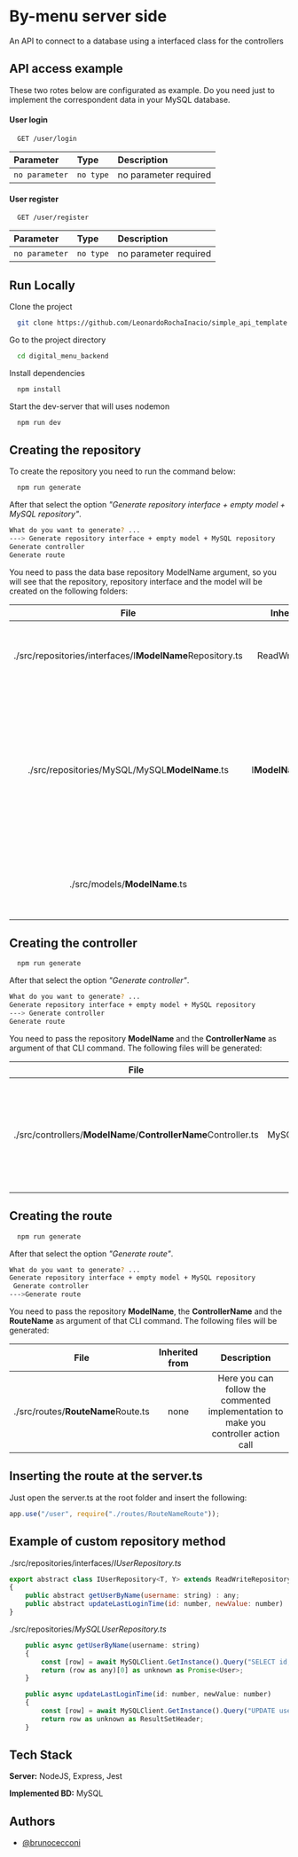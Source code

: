 
# By-menu server side

An API to connect to a database using a interfaced class for the controllers

## API access example
These two rotes below are configurated as example. Do you need just to implement the correspondent data in your MySQL database.

#### User login

```http
  GET /user/login
```

| Parameter | Type     | Description                |
| :-------- | :------- | :------------------------- |
| `no parameter` | `no type` | no parameter required |

#### User register

```http
  GET /user/register
```

| Parameter | Type     | Description                |
| :-------- | :------- | :------------------------- |
| `no parameter` | `no type` | no parameter required |

## Run Locally

Clone the project

```bash
  git clone https://github.com/LeonardoRochaInacio/simple_api_template
```

Go to the project directory

```bash
  cd digital_menu_backend
```

Install dependencies

```bash
  npm install
```

Start the dev-server that will uses nodemon

```bash
  npm run dev
```


## Creating the repository

To create the repository you need to run the command below:

```bash
  npm run generate
```
After that select the option *"Generate repository interface + empty model + MySQL repository"*.

```bash
What do you want to generate? ...
---> Generate repository interface + empty model + MySQL repository
Generate controller
Generate route
```

You need to pass the data base repository ModelName argument, so you will see that the repository, repository interface and the model will be created on the following folders:

| File  | Inherited from  | Description  |
| :------------: | :------------: | :------------: |
|  ./src/repositories/interfaces/I**ModelName**Repository.ts | ReadWriteRepository  | All the specific methods must be declared here as abstract  |
| ./src/repositories/MySQL/MySQL**ModelName**.ts  | I**ModelName**Repository  | All the specific methods declared in the file above must be implemented here besides the default methods (getAll, get, create, update, delete)  |
| ./src/models/**ModelName**.ts  | none  |  It's the database model, corresponding to the table columns |

## Creating the controller

```bash
  npm run generate
```
After that select the option *"Generate controller"*.

```bash
What do you want to generate? ...
Generate repository interface + empty model + MySQL repository
---> Generate controller
Generate route
```
You need to pass the repository **ModelName** and the **ControllerName** as argument of that CLI command.
The following files will be generated:

| File  | Inherited from  | Description  |
| :------------: | :------------: | :------------: |
|  ./src/controllers/**ModelName**/**ControllerName**Controller.ts | AbstractController< MySQL**ModelName**Repository >  | All the actions related with this controller must be implemented here. You can get the repository just like that: this.Repository  |

## Creating the route

```bash
  npm run generate
```
After that select the option *"Generate route"*.

```bash
What do you want to generate? ...
Generate repository interface + empty model + MySQL repository
 Generate controller
--->Generate route
```
You need to pass the repository **ModelName**, the **ControllerName** and the **RouteName** as argument of that CLI command.
The following files will be generated:

| File  | Inherited from  | Description  |
| :------------: | :------------: | :------------: |
|  ./src/routes/**RouteName**Route.ts | none  | Here you can follow the commented implementation to make you controller action call  |

## Inserting the route at the server.ts
Just open the server.ts at the root folder and insert the following:
```javascript
app.use("/user", require("./routes/RouteNameRoute"));
```

## Example of custom repository method

./src/repositories/interfaces/*IUserRepository.ts*
```javascript
export abstract class IUserRepository<T, Y> extends ReadWriteRepository<T, Y>
{
    public abstract getUserByName(username: string) : any;
    public abstract updateLastLoginTime(id: number, newValue: number) : any;
}
```
./src/repositories/*MySQLUserRepository.ts*

```javascript
    public async getUserByName(username: string) 
    {
        const [row] = await MySQLClient.GetInstance().Query("SELECT id, username, password, email, creation_date, last_login_date, role FROM users WHERE username = ?", [username]);       
        return (row as any)[0] as unknown as Promise<User>;
    }

    public async updateLastLoginTime(id: number, newValue: number)
    {
        const [row] = await MySQLClient.GetInstance().Query("UPDATE users SET last_login_date = ? WHERE id = ?", [id, newValue]);       
        return row as unknown as ResultSetHeader;
    }
```



## Tech Stack

**Server:** NodeJS, Express, Jest

**Implemented BD:** MySQL


## Authors
- [@brunocecconi](https://www.github.com/brunocecconi)

